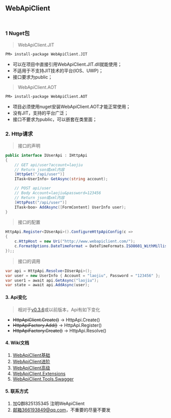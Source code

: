 ## WebApiClient 　　　　　　　　　　　　　　　　　　　
### 1 Nuget包

> WebApiClient.JIT

    PM> install-package WebApiClient.JIT
* 可以在项目中直接引用WebApiClient.JIT.dll就能使用；
* 不适用于不支持JIT技术的平台(IOS、UWP)；
* 接口要求为public；


> WebApiClient.AOT

    PM> install-package WebApiClient.AOT
* 项目必须使用nuget安装WebApiClient.AOT才能正常使用；
* 没有JIT，支持的平台广泛；
* 接口不要求为public，可以嵌套在类里面；



### 2. Http请求
> 接口的声明

```c#
public interface IUserApi : IHttpApi
{
    // GET api/user?account=laojiu
    // Return json或xml内容
    [HttpGet("/api/user")]
    ITask<UserInfo> GetAsync(string account);

    // POST api/user  
    // Body Account=laojiu&password=123456
    // Return json或xml内容
    [HttpPost("/api/user")]
    ITask<boo> AddAsync([FormContent] UserInfo user);
}
```
 
> 接口的配置

```c#
HttpApi.Register<IUserApi>().ConfigureHttpApiConfig(c =>
{
    c.HttpHost = new Uri("http://www.webapiclient.com/");
    c.FormatOptions.DateTimeFormat = DateTimeFormats.ISO8601_WithMillisecond;
});;
```

> 接口的调用

```c#
var api = HttpApi.Resolve<IUserApi>();
var user = new UserInfo { Account = "laojiu", Password = "123456" }; 
var user1 = await api.GetAsync("laojiu");
var state = await api.AddAsync(user);
``` 

#### 3. Api变化
> 相对于[v0.3.6](https://github.com/dotnetcore/WebApiClient/tree/v0.3.6)或以前版本，Api有如下变化 

* ~~HttpApiClient.Create()~~ -> HttpApi.Create()
* ~~HttpApiFactory.Add()~~ -> HttpApi.Register()
* ~~HttpApiFactory.Create()~~ -> HttpApi.Resolve()


#### 4. Wiki文档
1. [WebApiClient基础](https://github.com/xljiulang/WebApiClient/wiki/WebApiClient%E5%9F%BA%E7%A1%80)
2. [WebApiClient进阶](https://github.com/dotnetcore/WebApiClient/wiki/WebApiClient%E8%BF%9B%E9%98%B6)
3. [WebApiClient高级](https://github.com/xljiulang/WebApiClient/wiki/WebApiClient%E9%AB%98%E7%BA%A7)
4. [WebApiClient.Extensions](https://github.com/xljiulang/WebApiClient.Extensions)
5. [WebApiClient.Tools.Swagger](https://github.com/xljiulang/WebApiClient.Tools)

#### 5. 联系方式
1. 加Q群825135345 注明WeApiClient
2. 邮箱366193849@qq.com，不重要的尽量不要发

